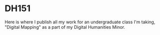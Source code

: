 # DH151
Here is where I publish all my work for an undergraduate class I'm taking, "Digital Mapping" as a part of my Digital Humanities Minor.
